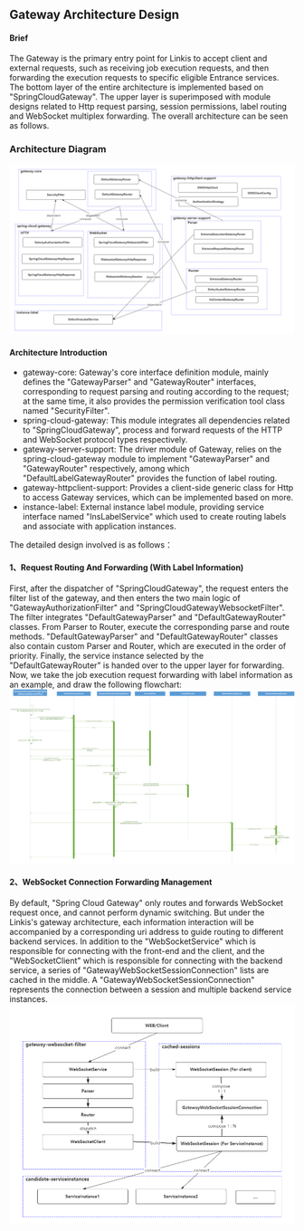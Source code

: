 ## Gateway Architecture Design

#### Brief
The Gateway is the primary entry point for Linkis to accept client and external requests, such as receiving job execution requests, and then forwarding the execution requests to specific eligible Entrance services.
The bottom layer of the entire architecture is implemented based on "SpringCloudGateway". The upper layer is superimposed with module designs related to Http request parsing, session permissions, label routing and WebSocket multiplex forwarding. The overall architecture can be seen as follows.
### Architecture Diagram

![Gateway diagram of overall architecture](/src/assets/docs/architecture/gateway/gateway_server_global.png)

#### Architecture Introduction
- gateway-core: Gateway's core interface definition module, mainly defines the "GatewayParser" and "GatewayRouter" interfaces, corresponding to request parsing and routing according to the request; at the same time, it also provides the permission verification tool class named "SecurityFilter".
- spring-cloud-gateway: This module integrates all dependencies related to "SpringCloudGateway", process and forward requests of the HTTP and WebSocket protocol types respectively.
- gateway-server-support: The driver module of Gateway, relies on the spring-cloud-gateway module to implement "GatewayParser" and "GatewayRouter" respectively, among which "DefaultLabelGatewayRouter" provides the function of label routing.
- gateway-httpclient-support: Provides a client-side generic class for Http to access Gateway services, which can be implemented based on more.
- instance-label: External instance label module, providing service interface named "InsLabelService" which used to create routing labels and associate with application instances.

The detailed design involved is as follows：

#### 1、Request Routing And Forwarding (With Label Information)
First, after the dispatcher of "SpringCloudGateway", the request enters the filter list of the gateway, and then enters the two main logic of "GatewayAuthorizationFilter" and "SpringCloudGatewayWebsocketFilter".
The filter integrates "DefaultGatewayParser" and "DefaultGatewayRouter" classes. From Parser to Router, execute the corresponding parse and route methods.
"DefaultGatewayParser" and "DefaultGatewayRouter" classes also contain custom Parser and Router, which are executed in the order of priority.
Finally, the service instance selected by the "DefaultGatewayRouter" is handed over to the upper layer for forwarding.
Now, we take the job execution request forwarding with label information as an example, and draw the following flowchart:
![Gateway Request Routing](/src/assets/docs/architecture/gateway/gateway_server_dispatcher.png)


#### 2、WebSocket Connection Forwarding Management
By default, "Spring Cloud Gateway" only routes and forwards WebSocket request once, and cannot perform dynamic switching.
But under the Linkis's gateway architecture, each information interaction will be accompanied by a corresponding uri address to guide routing to different backend services.
In addition to the "WebSocketService" which is responsible for connecting with the front-end and the client,
and the "WebSocketClient" which is responsible for connecting with the backend service, a series of "GatewayWebSocketSessionConnection" lists are cached in the middle.
A "GatewayWebSocketSessionConnection" represents the connection between a session and multiple backend service instances.
![Gateway WebSocket Forwarding](/src/assets/docs/architecture/gateway/gatway_websocket.png)
